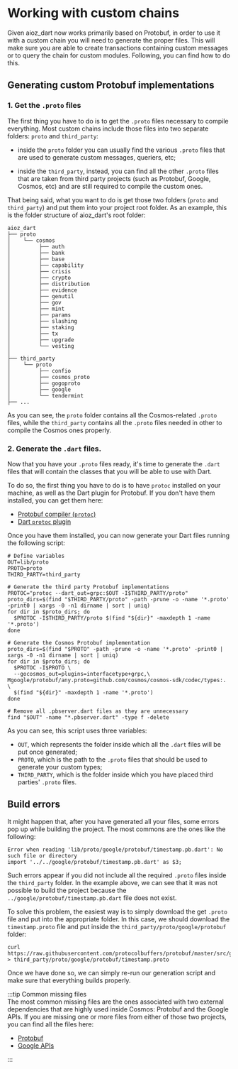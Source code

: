 # Working with custom chains 
Given aioz_dart now works primarily based on Protobuf, in order to use it with a custom chain you will need to generate the proper files. This will make sure you are able to create transactions containing custom messages or to query the chain for custom modules. Following, you can find how to do this.

## Generating custom Protobuf implementations
### 1. Get the `.proto` files
The first thing you have to do is to get the `.proto` files necessary to compile everything. Most custom chains include those files into two separate folders: `proto` and `third_party`:

- inside the `proto` folder you can usually find the various `.proto` files that are used to generate custom messages, queriers, etc;

- inside the `third_party`, instead, you can find all the other `.proto` files that are taken from third party projects (such as Protobuf, Google, Cosmos, etc) and are still required to compile the custom ones.  

That being said, what you want to do is get those two folders (`proto` and `third_party`) and put them into your project root folder. As an example, this is the folder structure of aioz_dart's root folder: 

```
aioz_dart
├── proto
│    └── cosmos
│         ├── auth
│         ├── bank
│         ├── base
│         ├── capability
│         ├── crisis
│         ├── crypto
│         ├── distribution
│         ├── evidence
│         ├── genutil
│         ├── gov
│         ├── mint
│         ├── params
│         ├── slashing
│         ├── staking
│         ├── tx
│         ├── upgrade
│         └── vesting
│
├── third_party
│    └── proto
│         ├── confio
│         ├── cosmos_proto
│         ├── gogoproto
│         ├── google
│         └── tendermint
├── ...
```

As you can see, the `proto` folder contains all the Cosmos-related `.proto` files, while the `third_party` contains all the `.proto` files needed in other to compile the Cosmos ones properly.

### 2. Generate the `.dart` files.
Now that you have your `.proto` files ready, it's time to generate the `.dart` files that will contain the classes that you will be able to use with Dart. 

To do so, the first thing you have to do is to have `protoc` installed on your machine, as well as the Dart plugin for Protobuf. If you don't have them installed, you can get them here: 
- [Protobuf compiler (`protoc`)](https://github.com/protocolbuffers/protobuf#protocol-compiler-installation)
- [Dart `protoc` plugin](https://pub.dev/packages/protoc_plugin)

Once you have them installed, you can now generate your Dart files running the following script:

```shell
# Define variables
OUT=lib/proto
PROTO=proto
THIRD_PARTY=third_party

# Generate the third party Protobuf implementations
PROTOC="protoc --dart_out=grpc:$OUT -I$THIRD_PARTY/proto"
proto_dirs=$(find "$THIRD_PARTY/proto" -path -prune -o -name '*.proto' -print0 | xargs -0 -n1 dirname | sort | uniq)
for dir in $proto_dirs; do
  $PROTOC -I$THIRD_PARTY/proto $(find "${dir}" -maxdepth 1 -name '*.proto')
done

# Generate the Cosmos Protobuf implementation
proto_dirs=$(find "$PROTO" -path -prune -o -name '*.proto' -print0 | xargs -0 -n1 dirname | sort | uniq)
for dir in $proto_dirs; do
  $PROTOC -I$PROTO \
  --gocosmos_out=plugins=interfacetype+grpc,\
Mgoogle/protobuf/any.proto=github.com/cosmos/cosmos-sdk/codec/types:. \
  $(find "${dir}" -maxdepth 1 -name '*.proto')
done

# Remove all .pbserver.dart files as they are unnecessary
find "$OUT" -name "*.pbserver.dart" -type f -delete
```

As you can see, this script uses three variables: 
- `OUT`, which represents the folder inside which all the `.dart` files will be put once generated;
- `PROTO`, which is the path to the `.proto` files that should be used to generate your custom types; 
- `THIRD_PARTY`, which is the folder inside which you have placed third parties' `.proto` files. 

## Build errors
It might happen that, after you have generated all your files, some errors pop up while building the project. The most commons are the ones like the following: 

```
Error when reading 'lib/proto/google/protobuf/timestamp.pb.dart': No such file or directory
import '../../google/protobuf/timestamp.pb.dart' as $3;
```

Such errors appear if you did not include all the required `.proto` files inside the `third_party` folder. In the example above, we can see that it was not possible to build the project because the `../google/protobuf/timestamp.pb.dart` file does not exist. 

To solve this problem, the easiest way is to simply download the get `.proto` file and put into the appropriate folder. In this case, we should download the `timestamp.proto` file and put inside the `third_party/proto/google/protobuf` folder:

```shell
curl https://raw.githubusercontent.com/protocolbuffers/protobuf/master/src/google/protobuf/timestamp.proto > third_party/proto/google/protobuf/timestamp.proto
```

Once we have done so, we can simply re-run our generation script and make sure that everything builds properly.

:::tip Common missing files  
The most common missing files are the ones associated with two external dependencies that are highly used inside Cosmos: Protobuf and the Google APIs. If you are missing one or more files from either of those two projects, you can find all the files here: 

- [Protobuf](https://github.com/protocolbuffers/protobuf/tree/master/src/google/protobuf)
- [Google APIs](https://github.com/googleapis/googleapis)

:::
